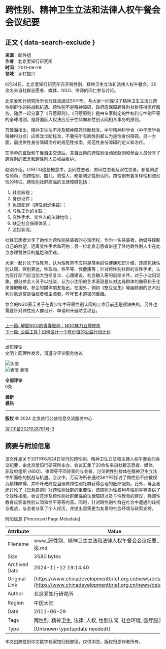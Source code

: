 # 跨性别、精神卫生立法和法律人权午餐会会议纪要

## 正文 { data-search-exclude }


**来源**：邮件组  
**作者**：北京爱知行研究所  
**时间**：2011-06-29  
**领域**：乡村振兴  

6月24日，北京爱知行研究所召开跨性别、精神卫生立法和法律人权午餐会。20余名来自社群志愿者、媒体、NGO、律师的同仁参与讨论。  

北京爱知行研究所所长万延海通过SKYPE，与大家一同探讨了精神卫生立法对跨性别群体的挑战和机遇。跨性别不是精神障碍，政府应保障跨性别社群获得医疗服务。随后一起分享了《日惹原则》，《日惹原则》是由专家制定的性权利与性别平等的全球准则，是将国际人权法应用于性倾向和性别认同相关事务的原则。  

万延海指出，精神卫生法不涉及精神障碍诊断标准。中华精神科学会（中华医学会精神科分会）应修改诊断标准，不要把所有跨性别都认为是性身份障碍，另一方面，需提供性身份障碍治疗的规范性指南，规范性身份障碍的定义和治疗。  

在简单的盒饭和午餐自由交流后，来自云南的跨性别活动家赵刚和参会人员分享了跨性别的概念和跨性别人员权益维护。  

赵刚介绍，LGBTIQ这些概念中，女同性恋者、男同性恋者及双性恋者，都是阐述性倾向，而跨性别、酷儿，双性人，都是阐述性别认同。跨性别有着多样性和流动性的特征。跨性别社群面临的法律障碍包括：  
1. 社会歧视；  
2. 身份证件；  
3. 仇恨犯罪（跨性别恐惧症）；  
4. 与性工作的关联；  
5. 变性手术、变性人的法律地位；  
6. 缺乏社会保障体系；  
7. 监狱状况。  

社群志愿者分享了她作为跨性别易装者的心理历程，作为一名易装者，她倡导控制自己的欲望，远离变性手术和药物；另一位北京志愿者讲述了外地跨性别人士在北京办理暂住证的尴尬和困难。  

大家一起讨论了性教育，认为性教育不应只是简单的性健康知识介绍，还应包括性别认同，性别表达，性取向，性平等、性健康等；针对跨性别社群的变性手术，认为医疗部门应当加大包括复诊、心理建设、社会融入等的后续关怀。对于小沈阳现象，部分参会人员予以批驳，认为小沈阳的艺术表现是以对边缘群体的侮辱和丑化来博取眼球。参会的媒体朋友指出，在国外，例如《憨豆先生》等幽默剧的艺术批判对象通常是强权者和主流者，呼吁艺术道德的重建。  

参会的NGO表示关于在青少年中开展性别认同的工作目前还是很缺失的，另外也需要针对跨性别人群设计、申请和开展防艾项目。  

---

[上一篇: 解密NGO的青春密码：NGO魅力五项修炼](https://www.chinadevelopmentbrief.org.cn/news/detail/12772.html)  
[下一篇: 公益工具 | 如何设计一个有价值的公益行动计划](https://www.chinadevelopmentbrief.org.cn/news/detail/65722.html)  

---

发布评论  
文明上网理性发言，请遵守评论服务协议

![头像](https://www.chinadevelopmentbrief.org.cn/static/image/Chinese-news/detail/def-avatar.png)  
![表情](https://www.chinadevelopmentbrief.org.cn/static/image/Chinese-news/detail/expression.png) 表情  

**全部评论**  
0条  

**最新**  
**最热**  

---

**版权** © 2024 北京益行公益信息交流服务中心  

[京ICP备2021028761号-3](https://beian.miit.gov.cn/#/Integrated/recordQuery)  

## 摘要与附加信息

<!-- tcd_abstract -->
该文件是关于2011年6月24日举行的跨性别、精神卫生立法和法律人权午餐会的会议纪要，由北京爱知行研究所主办。会议汇集了20余名来自社群志愿者、媒体、非政府组织 (NGO)、律师等不同背景的与会者，讨论跨性别群体在精神卫生立法中所面临的挑战与机遇。会议中，万延海所长通过SKYPE探讨了跨性别不应被视为精神障碍，并呼吁政府应当保障跨性别社群获得合理的医疗服务。此外，与会者还讨论了《日惹原则》对跨性别社群的重要性，该原则为性权利与性别平等提供了全球性指南。会议还涉及跨性别社群面临的法律障碍以及与性教育的建议，强调性教育应涵盖性别认同和性平等等内容。同时，针对跨性别社群在社会中遭遇的歧视与挑战，与会者分享了个人经历，并提出亟需更为友善的社会环境与政策支持。
<!-- tcd_abstract_end -->

附加信息 [Processed Page Metadata]

| Attribute       | Value                                  |
|-----------------|----------------------------------------|
| Filename        | www_跨性别、精神卫生立法和法律人权午餐会会议纪要_-_中国发展简报.md                             |
| Size            | 3580 bytes                           |
| Archived Date   | 2024-11-12 19:14:40                             |
| Original Link   | [https://www.chinadevelopmentbrief.org.cn/news/detail/12773.html](https://www.chinadevelopmentbrief.org.cn/news/detail/12773.html)                       |
| Author          | 北京爱知行研究所                               |
| Region          | 中国大陆                               |
| Date            | 2011-06-29                                 |
| Tags            | 跨性别, 精神卫生, 法律, 人权, 性别认同, 社会环境, 医疗服务, 性教育                                 |
| Type            | [Unknown type(update needed)]                                 |
<!-- tcd_table_end -->

本文由跨性别中文数字档案馆归档整理，仅供浏览。版权归原作者所有。
